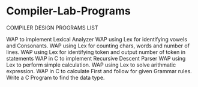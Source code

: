 # Compiler-Lab-Programs

COMPILER DESIGN PROGRAMS LIST

WAP to implement Lexical Analyzer
WAP using Lex for identifying vowels and Consonants.
WAP using Lex for counting chars, words and number of lines.
WAP using Lex for identifying token and output number of token in statements
WAP in C to implement Recursive Descent Parser
WAP using Lex to perform simple calculation.
WAP using Lex to solve arithmatic expression.
WAP in C to calculate First and follow for given Grammar rules.
Write a C Program to find the data type.
